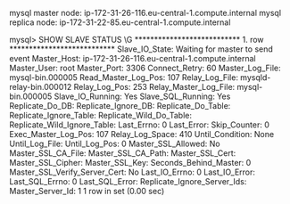 mysql master node:	ip-172-31-26-116.eu-central-1.compute.internal
mysql replica node:	ip-172-31-22-85.eu-central-1.compute.internal

mysql> SHOW SLAVE STATUS \G
*************************** 1. row ***************************
               Slave_IO_State: Waiting for master to send event
                  Master_Host: ip-172-31-26-116.eu-central-1.compute.internal
                  Master_User: root
                  Master_Port: 3306
                Connect_Retry: 60
              Master_Log_File: mysql-bin.000005
          Read_Master_Log_Pos: 107
               Relay_Log_File: mysqld-relay-bin.000012
                Relay_Log_Pos: 253
        Relay_Master_Log_File: mysql-bin.000005
             Slave_IO_Running: Yes
            Slave_SQL_Running: Yes
              Replicate_Do_DB:
          Replicate_Ignore_DB:
           Replicate_Do_Table:
       Replicate_Ignore_Table:
      Replicate_Wild_Do_Table:
  Replicate_Wild_Ignore_Table:
                   Last_Errno: 0
                   Last_Error:
                 Skip_Counter: 0
          Exec_Master_Log_Pos: 107
              Relay_Log_Space: 410
              Until_Condition: None
               Until_Log_File:
                Until_Log_Pos: 0
           Master_SSL_Allowed: No
           Master_SSL_CA_File:
           Master_SSL_CA_Path:
              Master_SSL_Cert:
            Master_SSL_Cipher:
               Master_SSL_Key:
        Seconds_Behind_Master: 0
Master_SSL_Verify_Server_Cert: No
                Last_IO_Errno: 0
                Last_IO_Error:
               Last_SQL_Errno: 0
               Last_SQL_Error:
  Replicate_Ignore_Server_Ids:
             Master_Server_Id: 1
1 row in set (0.00 sec)
